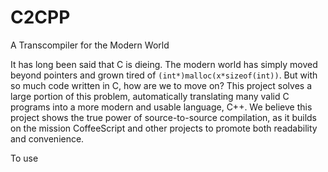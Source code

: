 # C2CPP
A Transcompiler for the Modern World

It has long been said that C is dieing. The modern world has simply moved beyond pointers and grown tired of <code>(int*)malloc(x*sizeof(int))</code>. But with so much code written in C, how are we to move on? This project solves a large portion of this problem, automatically translating many valid C programs into a more modern and usable language, C++. We believe this project shows the true power of source-to-source compilation, as it builds on the mission CoffeeScript and other projects to promote both readability and convenience. 

To use
